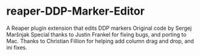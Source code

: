 # reaper-DDP-Marker-Editor
A Reaper plugin extension that edits DDP markers
Original code by Sergej Maršnjak
Special thanks to Justin Frankel for fixing bugs, and porting to Mac.
Thanks to Christian Fillion for helping add column drag and drop, and ini fixes.
